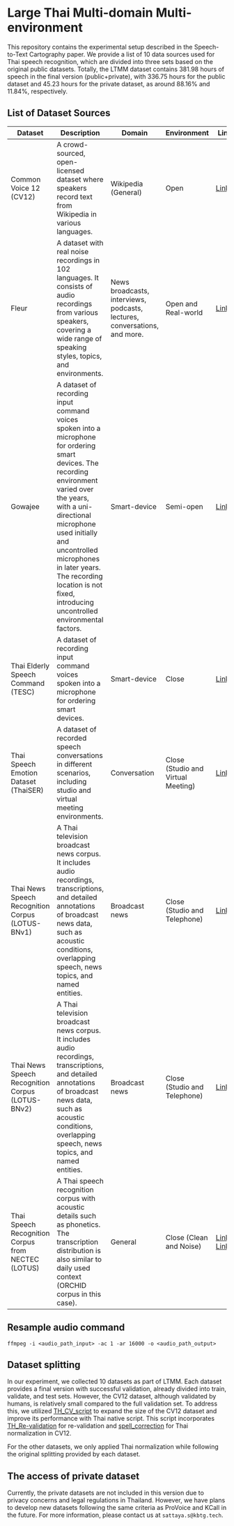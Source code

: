 # Large Thai Multi-domain Multi-environment
This repository contains the experimental setup described in the Speech-to-Text Cartography paper. We provide a list of 10 data sources used for Thai speech recognition, which are divided into three sets based on the original public datasets. Totally, the LTMM dataset contains 381.98 hours of speech in the final version (public+private), with 336.75 hours for the public dataset and 45.23 hours for the private dataset, as around 88.16% and 11.84%, respectively.

## List of Dataset Sources
| Dataset | Description | Domain | Environment | Link |
| --- | --- | --- | --- | --- |
| Common Voice 12 (CV12) | A crowd-sourced, open-licensed dataset where speakers record text from Wikipedia in various languages. | Wikipedia (General) | Open | [Link](https://commonvoice.mozilla.org/th/datasets) |
| Fleur | A dataset with real noise recordings in 102 languages. It consists of audio recordings from various speakers, covering a wide range of speaking styles, topics, and environments. | News broadcasts, interviews, podcasts, lectures, conversations, and more. | Open and Real-world | [Link](https://huggingface.co/datasets/google/fleurs/viewer/th_th/train) |
| Gowajee | A dataset of recording input command voices spoken into a microphone for ordering smart devices. The recording environment varied over the years, with a uni-directional microphone used initially and uncontrolled microphones in later years. The recording location is not fixed, introducing uncontrolled environmental factors. | Smart-device | Semi-open | [Link](https://github.com/ekapolc/gowajee_corpus) |
| Thai Elderly Speech Command (TESC) | A dataset of recording input command voices spoken into a microphone for ordering smart devices. | Smart-device | Close | [Link](https://github.com/VISAI-DATAWOW/Thai-Elderly-Speech-dataset/releases/tag/v1.0.0) |
| Thai Speech Emotion Dataset (ThaiSER) | A dataset of recorded speech conversations in different scenarios, including studio and virtual meeting environments. | Conversation | Close (Studio and Virtual Meeting) | [Link](https://github.com/vistec-AI/dataset-releases/releases/tag/v1) |
| Thai News Speech Recognition Corpus (LOTUS-BNv1) | A Thai television broadcast news corpus. It includes audio recordings, transcriptions, and detailed annotations of broadcast news data, such as acoustic conditions, overlapping speech, news topics, and named entities. | Broadcast news | Close (Studio and Telephone) | [Link](https://nectec.or.th/corpus/index.php) |
| Thai News Speech Recognition Corpus (LOTUS-BNv2) | A Thai television broadcast news corpus. It includes audio recordings, transcriptions, and detailed annotations of broadcast news data, such as acoustic conditions, overlapping speech, news topics, and named entities. | Broadcast news | Close (Studio and Telephone) | [Link](https://aiforthai.in.th/corpus.php) |
| Thai Speech Recognition Corpus from NECTEC (LOTUS) | A Thai speech recognition corpus with acoustic details such as phonetics. The transcription distribution is also similar to daily used context (ORCHID corpus in this case). | General | Close (Clean and Noise) | [Link1](https://aiforthai.in.th/corpus.php) [Link2](https://github.com/korakot/corpus/releases/download/v1.0/AIFORTHAI-LotusCorpus.zip) |


## Resample audio command
```
ffmpeg -i <audio_path_input> -ac 1 -ar 16000 -o <audio_path_output>
```

## Dataset splitting
In our experiment, we collected 10 datasets as part of LTMM. Each dataset provides a final version with successful validation, already divided into train, validate, and test sets. However, the CV12 dataset, although validated by humans, is relatively small compared to the full validation set. To address this, we utilized [TH_CV_script](https://github.com/ekapolc/Thai_commonvoice_split) to expand the size of the CV12 dataset and improve its performance with Thai native script. This script incorporates [TH_Re-validation](https://github.com/ekapolc/Thai_commonvoice_split/blob/main/clean_common_voice.ipynb) for re-validation and [spell_correction](https://github.com/ekapolc/Thai_commonvoice_split/blob/main/spell_correction.py) for Thai normalization in CV12.

For the other datasets, we only applied Thai normalization while following the original splitting provided by each dataset.

## The access of private dataset
Currently, the private datasets are not included in this version due to privacy concerns and legal regulations in Thailand. However, we have plans to develop new datasets following the same criteria as ProVoice and KCall in the future. For more information, please contact us at `sattaya.s@kbtg.tech`.
